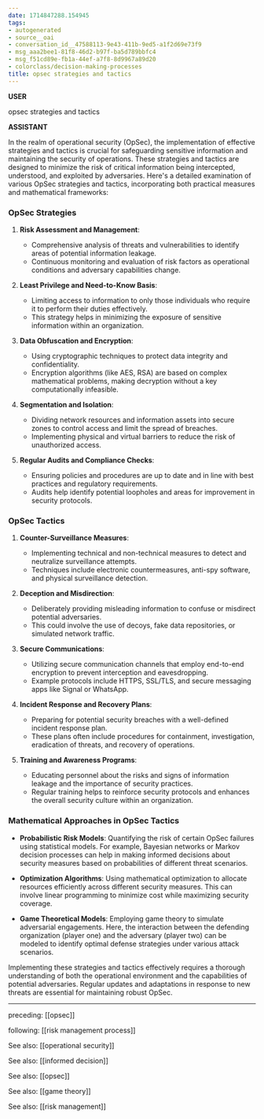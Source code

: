 ```yaml
---
date: 1714847288.154945
tags:
- autogenerated
- source__oai
- conversation_id__47588113-9e43-411b-9ed5-a1f2d69e73f9
- msg_aaa2bee1-81f8-46d2-b97f-ba5d789bbfc4
- msg_f51cd89e-fb1a-44ef-a7f8-8d9967a89d20
- colorclass/decision-making-processes
title: opsec strategies and tactics
---
```


**USER**

opsec strategies and tactics


**ASSISTANT**

In the realm of operational security (OpSec), the implementation of effective strategies and tactics is crucial for safeguarding sensitive information and maintaining the security of operations. These strategies and tactics are designed to minimize the risk of critical information being intercepted, understood, and exploited by adversaries. Here's a detailed examination of various OpSec strategies and tactics, incorporating both practical measures and mathematical frameworks:

### OpSec Strategies

1. **Risk Assessment and Management**:
   - Comprehensive analysis of threats and vulnerabilities to identify areas of potential information leakage.
   - Continuous monitoring and evaluation of risk factors as operational conditions and adversary capabilities change.

2. **Least Privilege and Need-to-Know Basis**:
   - Limiting access to information to only those individuals who require it to perform their duties effectively.
   - This strategy helps in minimizing the exposure of sensitive information within an organization.

3. **Data Obfuscation and Encryption**:
   - Using cryptographic techniques to protect data integrity and confidentiality.
   - Encryption algorithms (like AES, RSA) are based on complex mathematical problems, making decryption without a key computationally infeasible.

4. **Segmentation and Isolation**:
   - Dividing network resources and information assets into secure zones to control access and limit the spread of breaches.
   - Implementing physical and virtual barriers to reduce the risk of unauthorized access.

5. **Regular Audits and Compliance Checks**:
   - Ensuring policies and procedures are up to date and in line with best practices and regulatory requirements.
   - Audits help identify potential loopholes and areas for improvement in security protocols.

### OpSec Tactics

1. **Counter-Surveillance Measures**:
   - Implementing technical and non-technical measures to detect and neutralize surveillance attempts.
   - Techniques include electronic countermeasures, anti-spy software, and physical surveillance detection.

2. **Deception and Misdirection**:
   - Deliberately providing misleading information to confuse or misdirect potential adversaries.
   - This could involve the use of decoys, fake data repositories, or simulated network traffic.

3. **Secure Communications**:
   - Utilizing secure communication channels that employ end-to-end encryption to prevent interception and eavesdropping.
   - Example protocols include HTTPS, SSL/TLS, and secure messaging apps like Signal or WhatsApp.

4. **Incident Response and Recovery Plans**:
   - Preparing for potential security breaches with a well-defined incident response plan.
   - These plans often include procedures for containment, investigation, eradication of threats, and recovery of operations.

5. **Training and Awareness Programs**:
   - Educating personnel about the risks and signs of information leakage and the importance of security practices.
   - Regular training helps to reinforce security protocols and enhances the overall security culture within an organization.

### Mathematical Approaches in OpSec Tactics

- **Probabilistic Risk Models**: Quantifying the risk of certain OpSec failures using statistical models. For example, Bayesian networks or Markov decision processes can help in making informed decisions about security measures based on probabilities of different threat scenarios.

- **Optimization Algorithms**: Using mathematical optimization to allocate resources efficiently across different security measures. This can involve linear programming to minimize cost while maximizing security coverage.

- **Game Theoretical Models**: Employing game theory to simulate adversarial engagements. Here, the interaction between the defending organization (player one) and the adversary (player two) can be modeled to identify optimal defense strategies under various attack scenarios.

Implementing these strategies and tactics effectively requires a thorough understanding of both the operational environment and the capabilities of potential adversaries. Regular updates and adaptations in response to new threats are essential for maintaining robust OpSec.


---

preceding: [[opsec]]  


following: [[risk management process]]

See also: [[operational security]]


See also: [[informed decision]]


See also: [[opsec]]


See also: [[game theory]]


See also: [[risk management]]